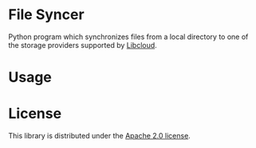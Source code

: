 # File Syncer

Python program which synchronizes files from a local directory to one of the
storage providers supported by [Libcloud](http://libcloud.apache.org/).

# Usage

# License

This library is distributed under the [Apache 2.0 license](http://www.apache.org/licenses/LICENSE-2.0.html).
